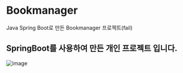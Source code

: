 # Bookmanager
Java Spring Boot로 만든 Bookmanager 프로젝트(fail)


## SpringBoot를 사용하여 만든 개인 프로젝트 입니다.

![image](https://github.com/sczzsccs/Bookmanager/assets/104063759/f2440234-f102-4f26-9e53-17c2d40d6476)
